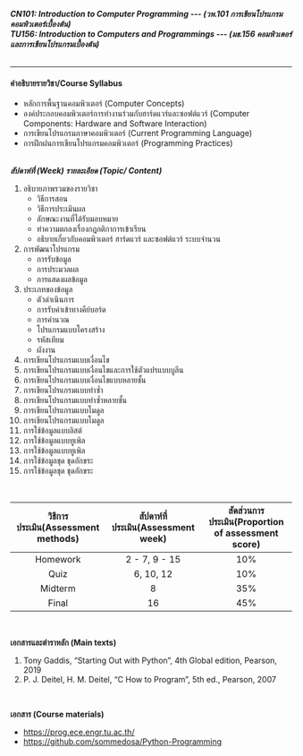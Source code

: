 ***CN101:	Introduction to Computer Programming --- (วพ.101 	การเขียนโปรแกรมคอมพิวเตอร์เบื้องต้น)  </br>
TU156:	Introduction to Computers and Programmings --- (มธ.156	คอมพิวเตอร์และการเขียนโปรแกรมเบื้องต้น)***  </br></br> 
 
---------------------------

#### คำอธิบายรายวิชา/Course Syllabus
* หลักการพื้นฐานคอมพิวเตอร์ (Computer Concepts) 
* องค์ประกอบคอมพิวเตอร์การทำงานร่วมกับฮาร์ดแวร์และซอฟต์แวร์ (Computer Components: Hardware and Software Interaction)
* การเขียนโปรแกรมภาษาคอมพิวเตอร์ (Current Programming Language)
* การฝึกฝนการเขียนโปรแกรมคอมพิวเตอร์ (Programming Practices)
</br> </br>

***สัปดาห์ที่ (Week)	รายละเอียด (Topic/ Content)***</br>
1. อธิบายภาพรวมของรายวิชา  </br>
   - วิธีการสอน  </br>
   - วิธีการประเมินผล  </br>
   - ลักษณะงานที่ได้รับมอบหมาย  </br>
   - ทำความตกลงเรื่องกฎกติกาการเข้าเรียน </br>
   - อธิบายเกี่ยวกับคอมพิวเตอร์ ฮาร์ดแวร์ และซอฟต์แวร์ ระบบจำนวน </br>
2. การพัฒนาโปรแกรม  </br>
   - การรับข้อมูล  </br>
   - การประมวลผล  </br>
   - การแสดงผลข้อมูล   </br>
3. ประเภทของข้อมูล  </br>
   - ตัวดำเนินการ  </br>
   - การรับค่าเข้าทางคีย์บอร์ด  </br>
   - การคำนวณ  </br>
   - โปรแกรมแบบโครงสร้าง  </br>
   - รหัสเทียม  </br>
   - ผังงาน  </br>
4. การเขียนโปรแกรมแบบเงื่อนไข  </br>
5. การเขียนโปรแกรมแบบเงื่อนไขและการใช้ตัวแปรแบบบูลีน  </br>
6. การเขียนโปรแกรมแบบเงื่อนไขแบบหลายชั้น  </br>
7. การเขียนโปรแกรมแบบทำซ้ำ  </br>
8. การเขียนโปรแกรมแบบทำซ้ำหลายชั้น   </br>
9. การเขียนโปรแกรมแบบโมดูล </br>
10. การเขียนโปรแกรมแบบโมดูล </br>
11. การใช้ข้อมูลแบบลิสต์  </br>
12. การใช้ข้อมูลแบบทูเพิล </br>
13. การใช้ข้อมูลแบบทูเพิล  </br>
14. การใช้ข้อมูลชุด ชุดอักขระ  </br>
15. การใช้ข้อมูลชุด ชุดอักขระ </br> 

</br> 

| วิธีการประเมิน(Assessment methods) | สัปดาห์ที่ประเมิน(Assessment week) | สัดส่วนการประเมิน(Proportion of assessment score) |
|:--:|:--:|:--:|
|Homework | 2 - 7, 9 - 15| 10% |
|Quiz  | 6, 10, 12 | 10% |
|Midterm | 8 | 35% |
|Final  | 16 | 45% |

</br> 

**เอกสารและตำราหลัก (Main texts)** </br>
   1. Tony Gaddis, “Starting Out with Python”, 4th Global edition, Pearson, 2019 
   2. P. J. Deitel, H. M. Deitel, “C How to Program”, 5th ed., Pearson, 2007  

</br>  

**เอกสาร (Course materials)**  </br>
   - https://prog.ece.engr.tu.ac.th/  </br>
   - https://github.com/sommedosa/Python-Programming </br>
   
  
  
  

